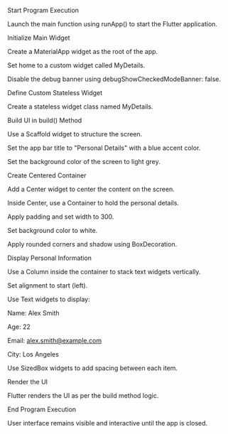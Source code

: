 Start Program Execution

Launch the main function using runApp() to start the Flutter application.

Initialize Main Widget

Create a MaterialApp widget as the root of the app.

Set home to a custom widget called MyDetails.

Disable the debug banner using debugShowCheckedModeBanner: false.

Define Custom Stateless Widget

Create a stateless widget class named MyDetails.

Build UI in build() Method

Use a Scaffold widget to structure the screen.

Set the app bar title to "Personal Details" with a blue accent color.

Set the background color of the screen to light grey.

Create Centered Container

Add a Center widget to center the content on the screen.

Inside Center, use a Container to hold the personal details.

Apply padding and set width to 300.

Set background color to white.

Apply rounded corners and shadow using BoxDecoration.

Display Personal Information

Use a Column inside the container to stack text widgets vertically.

Set alignment to start (left).

Use Text widgets to display:

Name: Alex Smith

Age: 22

Email: alex.smith@example.com

City: Los Angeles

Use SizedBox widgets to add spacing between each item.

Render the UI

Flutter renders the UI as per the build method logic.

End Program Execution

User interface remains visible and interactive until the app is closed.
